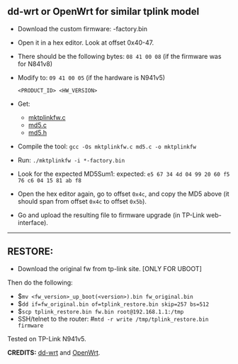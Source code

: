 ## dd-wrt or OpenWrt for similar tplink model
* Download the custom firmware: <firmware>-factory.bin
* Open it in a hex editor. Look at offset 0x40-47.
* There should be the following bytes: `08 41 00 08` (if the firmware was for N841v8)
* Modify to: `09 41 00 05` (if the hardware is N941v5)

     `<PRODUCT_ID> <HW_VERSION>`

* Get:

   * [mktplinkfw.c](https://raw.githubusercontent.com/revosftw/dd_wrt_scripts/master/tplink/mktplinkfw.c)
   * [md5.c](https://raw.githubusercontent.com/revosftw/dd_wrt_scripts/master/tplink/md5.c)
   * [md5.h](https://raw.githubusercontent.com/revosftw/dd_wrt_scripts/master/tplink/md5.h)

* Compile the tool: `gcc -Os mktplinkfw.c md5.c -o mktplinkfw`
* Run: `./mktplinkfw -i *-factory.bin`
* Look for the expected MD5Sum1: expected: `e5 67 34 4d 04 99 20 60 f5 76 c6 04 15 81 ab f8`
* Open the hex editor again, go to offset `0x4c`, and copy the MD5 above (it should span from offset `0x4c` to offset `0x5b`).
* Go and upload the resulting file to firmware upgrade (in TP-Link web-interface).
---
## RESTORE:
* Download the original fw from tp-link site. [ONLY FOR UBOOT]

Then do the following:

   * $`mv <fw_version>_up_boot(<version>).bin fw_original.bin`
   * $`dd if=fw_original.bin of=tplink_restore.bin skip=257 bs=512`
   * $`scp tplink_restore.bin fw.bin root@192.168.1.1:/tmp`
   * SSH/telnet to the router:
     #`mtd -r write /tmp/tplink_restore.bin firmware`

Tested on TP-Link N941v5.

**CREDITS:** [dd-wrt](http://www.dd-wrt.com/phpBB2/) and [OpenWrt](https://forum.openwrt.org/).